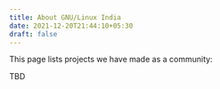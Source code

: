 ```yaml
---
title: About GNU/Linux India
date: 2021-12-20T21:44:10+05:30
draft: false
---
```

This page lists projects we have made as a community:

TBD
